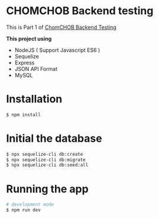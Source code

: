 # CHOMCHOB Backend testing 

This is Part 1 of [ChomCHOB Backend Testing](https://github.com/ChomCHOB/chomchob-backend-testing)

**This project using**
- NodeJS ( Support Javascript ES6 )
- Sequelize
- Express
- JSON API Format
- MySQL

# Installation
```bash
$ npm install 
```

# Initial the database
```bash
$ npx sequelize-cli db:create
$ npx sequelize-cli db:migrate
$ npx sequelize-cli db:seed:all
```

# Running the app
```bash
# development mode
$ npm run dev
```

